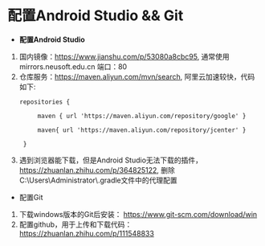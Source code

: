 # 配置Android Studio && Git

- **配置Android Studio**

1. 国内镜像：https://www.jianshu.com/p/53080a8cbc95, 通常使用 mirrors.neusoft.edu.cn 端口：80
2. 仓库服务：https://maven.aliyun.com/mvn/search, 阿里云加速较快，代码如下:
   ``` 
   repositories {
   
        maven { url 'https://maven.aliyun.com/repository/google' }

        maven{ url 'https://maven.aliyun.com/repository/jcenter' }

    }
    ```
3. 遇到浏览器能下载，但是Android Studio无法下载的插件，https://zhuanlan.zhihu.com/p/364825122, 删除C:\Users\Administrator\\.gradle文件中的代理配置


- 配置Git
1. 下载windows版本的Git后安装： https://www.git-scm.com/download/win
2. 配置github，用于上传和下载代码：https://zhuanlan.zhihu.com/p/111548833


